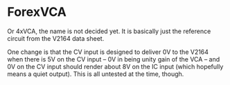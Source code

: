 # ForexVCA

Or 4xVCA, the name is not decided yet. It is basically just the reference circuit from the V2164 data sheet. 

One change is that the CV input is designed to deliver 0V to the V2164 when there is 5V on the CV input – 0V in being unity gain of the VCA – and 0V on the CV input should render about 8V on the IC input (which hopefully means a quiet output). This is all untested at the time, though.

